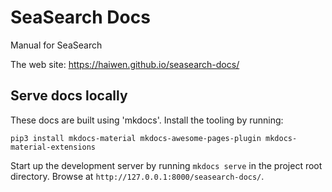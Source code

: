 # SeaSearch Docs

Manual for SeaSearch

The web site: https://haiwen.github.io/seasearch-docs/

## Serve docs locally

These docs are built using 'mkdocs'.  Install the tooling by running:

```
pip3 install mkdocs-material mkdocs-awesome-pages-plugin mkdocs-material-extensions
```

Start up the development server by running `mkdocs serve` in the project root directory.  Browse at `http://127.0.0.1:8000/seasearch-docs/`.
